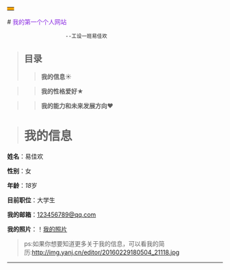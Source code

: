 <table><tr><td bgcolor=orange></td></tr></table>
# <font color=#8A2BE2 face="黑体">我的第一个个人网站</font>         

                       --工设一班易佳欢
>## 目录
>>**我的信息**&#9728;

>>**我的性格爱好**&#9733;

>>**我的能力和未来发展方向**&#10084;


># 我的信息

**姓名**：易佳欢

**性别**：女

**年龄**：*18*岁

**目前职位**：大学生

**我的邮箱**：123456789@qq.com

**我的照片**：！[我的照片](http://img.mp.itc.cn/upload/20170302/e9c2f2036cc1401a9d32cf19fbd00b4e_th.jpg)
>ps:如果你想要知道更多关于我的信息，可以看我的简历:<http://img.yanj.cn/editor/20160229180504_21118.jpg>
---


